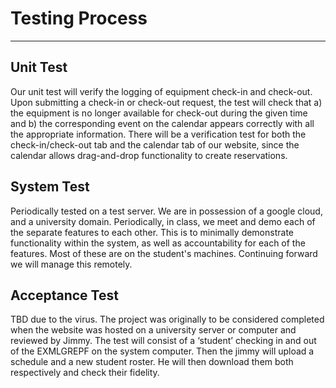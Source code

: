 # Testing Process
---

## Unit Test 

Our unit test will verify the logging of equipment check-in and check-out. Upon submitting a check-in or check-out request, the test will check that a) the equipment is no longer available for check-out during the given time and b) the corresponding event on the calendar appears correctly with all the appropriate information. There will be a verification test for both the check-in/check-out tab and the calendar tab of our website, since the calendar allows drag-and-drop functionality to create reservations. 

## System Test 

Periodically tested on a test server. We are in possession of a google cloud, and a university domain. Periodically, in class, we meet and demo each of the separate features to each other. This is to minimally demonstrate functionality within the system, as well as accountability for each of the features. Most of these are on the student's machines. Continuing forward we will manage this remotely.  

## Acceptance Test 

TBD due to the virus. The project was originally to be considered completed when the website was hosted on a university server or computer and reviewed by Jimmy. The test will consist of a ‘student’ checking in and out of the EXMLGREPF on the system computer. Then the jimmy will upload a schedule and a new student roster. He will then download them both respectively and check their fidelity.  
